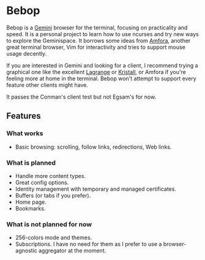 Bebop
=====

Bebop is a [Gemini][gemini] browser for the terminal, focusing on practicality
and speed. It is a personal project to learn how to use ncurses and try new
ways to explore the Geminispace. It borrows some ideas from [Amfora][amfora],
another great terminal browser, Vim for interactivity and tries to support mouse
usage decently.

[gemini]: https://gemini.circumlunar.space/
[amfora]: https://github.com/makeworld-the-better-one/amfora

If you are interested in Gemini and looking for a client, I recommend trying a
graphical one like the excellent [Lagrange][lagrange] or [Kristall][kristall],
or Amfora if you're feeling more at home in the terminal. Bebop won't attempt
to support every feature other clients might have.

[lagrange]: https://git.skyjake.fi/skyjake/lagrange
[kristall]: https://kristall.random-projects.net/

It passes the Conman's client test but not Egsam's for now.



Features
--------

### What works

- Basic browsing: scrolling, follow links, redirections, Web links.

### What is planned

- Handle more content types.
- Great config options.
- Identity management with temporary and managed certificates.
- Buffers (or tabs if you prefer).
- Home page.
- Bookmarks.

### What is not planned for now

- 256-colors mode and themes.
- Subscriptions. I have no need for them as I prefer to use a browser-agnostic
    aggregator at the moment.

